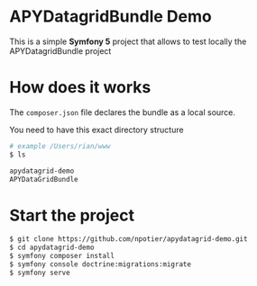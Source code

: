 # APYDatagridBundle Demo

This is a simple **Symfony 5** project that allows to test locally the APYDatagridBundle project

# How does it works

The `composer.json` file declares the bundle as a local source.

You need to have this exact directory structure

```bash
# example /Users/rian/www
$ ls 

apydatagrid-demo
APYDataGridBundle
````

# Start the project

```bash
$ git clone https://github.com/npotier/apydatagrid-demo.git
$ cd apydatagrid-demo
$ symfony composer install
$ symfony console doctrine:migrations:migrate  
$ symfony serve
````